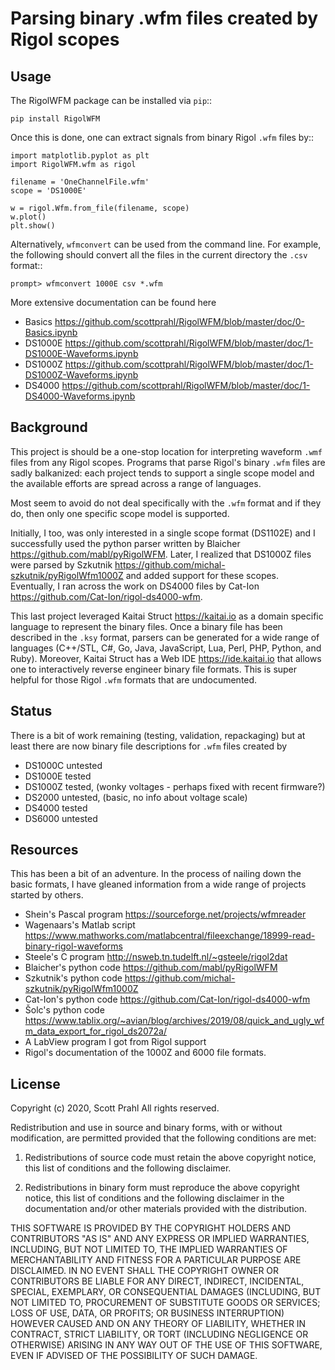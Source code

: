 # Parsing binary .wfm files created by Rigol scopes

## Usage

The RigolWFM package can be installed via `pip`::

    pip install RigolWFM

Once this is done, one can extract signals from binary Rigol `.wfm` files by::

    import matplotlib.pyplot as plt
    import RigolWFM.wfm as rigol

    filename = 'OneChannelFile.wfm'
    scope = 'DS1000E'

    w = rigol.Wfm.from_file(filename, scope)
    w.plot()
    plt.show()
    
Alternatively, `wfmconvert` can be used from the command line.  For example, the following should convert all the files in the current directory the `.csv` format::

    prompt> wfmconvert 1000E csv *.wfm

More extensive documentation can be found here

* Basics <https://github.com/scottprahl/RigolWFM/blob/master/doc/0-Basics.ipynb>
* DS1000E <https://github.com/scottprahl/RigolWFM/blob/master/doc/1-DS1000E-Waveforms.ipynb>
* DS1000Z <https://github.com/scottprahl/RigolWFM/blob/master/doc/1-DS1000Z-Waveforms.ipynb>
* DS4000 <https://github.com/scottprahl/RigolWFM/blob/master/doc/1-DS4000-Waveforms.ipynb>

## Background

This project is should be a one-stop location for interpreting waveform `.wmf` files from any Rigol scopes.  Programs that parse Rigol's binary `.wfm` files are sadly balkanized: each project tends to support a single scope model and the available efforts are spread across a range of languages.

Most seem to avoid do not deal specifically with the `.wfm` format and if they do, then only one specific scope model is supported.

Initially, I too, was only interested in a single scope format (DS1102E) and I successfully used the python parser written by Blaicher <https://github.com/mabl/pyRigolWFM>.  Later, I realized that DS1000Z files were parsed by Szkutnik  <https://github.com/michal-szkutnik/pyRigolWfm1000Z> and added support for these scopes.  Eventually, I ran across the work on DS4000 files by Cat-Ion <https://github.com/Cat-Ion/rigol-ds4000-wfm>.

This last project leveraged Kaitai Struct <https://kaitai.io> as a domain specific language to represent the binary files.  Once a binary file has been described in the `.ksy` format, parsers can be generated for a wide range of languages (C++/STL, C#, Go, Java, JavaScript, Lua, Perl, PHP, Python, and Ruby).  Moreover, Kaitai Struct has a Web IDE <https://ide.kaitai.io> that allows one to interactively reverse engineer binary file formats.  This is super helpful for those Rigol `.wfm` formats that are undocumented.


## Status

There is a bit of work remaining (testing, validation, repackaging) but at least there are now binary file descriptions for `.wfm` files created by

* DS1000C untested
* DS1000E tested
* DS1000Z tested, (wonky voltages - perhaps fixed with recent firmware?)
* DS2000 untested, (basic, no info about voltage scale)
* DS4000 tested
* DS6000 untested

## Resources

This has been a bit of an adventure.  In the process of nailing down the basic formats, I have gleaned information from a wide range of projects started by others.

* Shein's Pascal program <https://sourceforge.net/projects/wfmreader>
* Wagenaars's Matlab script <https://www.mathworks.com/matlabcentral/fileexchange/18999-read-binary-rigol-waveforms>
* Steele's C program <http://nsweb.tn.tudelft.nl/~gsteele/rigol2dat>
* Blaicher's python code <https://github.com/mabl/pyRigolWFM>
* Szkutnik's python code <https://github.com/michal-szkutnik/pyRigolWfm1000Z>
* Cat-Ion's python code <https://github.com/Cat-Ion/rigol-ds4000-wfm>
* Šolc's python code <https://www.tablix.org/~avian/blog/archives/2019/08/quick_and_ugly_wfm_data_export_for_rigol_ds2072a/>
* A LabView program I got from Rigol support
* Rigol's documentation of the 1000Z and 6000 file formats.

## License

Copyright (c) 2020, Scott Prahl
All rights reserved.

Redistribution and use in source and binary forms, with or without modification, are permitted provided that the following conditions are met:

1. Redistributions of source code must retain the above copyright notice, this list of conditions and the following disclaimer.

2. Redistributions in binary form must reproduce the above copyright notice, this list of conditions and the following disclaimer in the documentation and/or other materials provided with the distribution.

THIS SOFTWARE IS PROVIDED BY THE COPYRIGHT HOLDERS AND CONTRIBUTORS "AS IS" AND ANY EXPRESS OR IMPLIED WARRANTIES, INCLUDING, BUT NOT LIMITED TO, THE IMPLIED WARRANTIES OF MERCHANTABILITY AND FITNESS FOR A PARTICULAR PURPOSE ARE DISCLAIMED. IN NO EVENT SHALL THE COPYRIGHT OWNER OR CONTRIBUTORS BE LIABLE FOR ANY DIRECT, INDIRECT, INCIDENTAL, SPECIAL, EXEMPLARY, OR CONSEQUENTIAL DAMAGES (INCLUDING, BUT NOT LIMITED TO, PROCUREMENT OF SUBSTITUTE GOODS OR SERVICES; LOSS OF USE, DATA, OR PROFITS; OR BUSINESS INTERRUPTION) HOWEVER CAUSED AND ON ANY THEORY OF LIABILITY, WHETHER IN CONTRACT, STRICT LIABILITY, OR TORT (INCLUDING NEGLIGENCE OR OTHERWISE) ARISING IN ANY WAY OUT OF THE USE OF THIS SOFTWARE, EVEN IF ADVISED OF THE POSSIBILITY OF SUCH DAMAGE.
